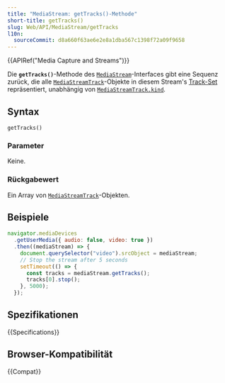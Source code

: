```yaml
---
title: "MediaStream: getTracks()-Methode"
short-title: getTracks()
slug: Web/API/MediaStream/getTracks
l10n:
  sourceCommit: d8a660f63ae6e2e8a1dba567c1398f72a09f9658
---
```


{{APIRef("Media Capture and Streams")}}

Die **`getTracks()`**-Methode des
[`MediaStream`](/de/docs/Web/API/MediaStream)-Interfaces gibt eine Sequenz zurück, die alle
[`MediaStreamTrack`](/de/docs/Web/API/MediaStreamTrack)-Objekte in diesem
Stream's [Track-Set](https://www.w3.org/TR/mediacapture-streams/#dfn-track-set) repräsentiert,
unabhängig von [`MediaStreamTrack.kind`](/de/docs/Web/API/MediaStreamTrack/kind).

## Syntax

```js-nolint
getTracks()
```

### Parameter

Keine.

### Rückgabewert

Ein Array von [`MediaStreamTrack`](/de/docs/Web/API/MediaStreamTrack)-Objekten.

## Beispiele

```js
navigator.mediaDevices
  .getUserMedia({ audio: false, video: true })
  .then((mediaStream) => {
    document.querySelector("video").srcObject = mediaStream;
    // Stop the stream after 5 seconds
    setTimeout(() => {
      const tracks = mediaStream.getTracks();
      tracks[0].stop();
    }, 5000);
  });
```

## Spezifikationen

{{Specifications}}

## Browser-Kompatibilität

{{Compat}}
